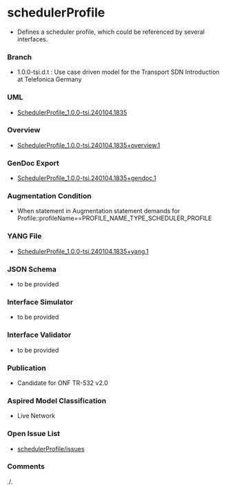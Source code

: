 # schedulerProfile
- Defines a scheduler profile, which could be referenced by several interfaces.  

### Branch
- 1.0.0-tsi.d.t : Use case driven model for the Transport SDN Introduction at Telefonica Germany

### UML
- [SchedulerProfile_1.0.0-tsi.240104.1835](./SchedulerProfile_1.0.0-tsi.240104.1835.zip)

### Overview 
- [SchedulerProfile_1.0.0-tsi.240104.1835+overview.1](./SchedulerProfile_1.0.0-tsi.240104.1835+overview.1.png)

### GenDoc Export
- [SchedulerProfile_1.0.0-tsi.240104.1835+gendoc.1](./SchedulerProfile_1.0.0-tsi.240104.1835+gendoc.1.docx)

### Augmentation Condition
- When statement in Augmentation statement demands for Profile::profileName==PROFILE_NAME_TYPE_SCHEDULER_PROFILE

### YANG File
- [SchedulerProfile_1.0.0-tsi.240104.1835+yang.1](./SchedulerProfile_1.0.0-tsi.240104.1835+yang.1.zip)

### JSON Schema
- to be provided

### Interface Simulator
- to be provided

### Interface Validator
- to be provided

### Publication
- Candidate for ONF TR-532 v2.0 

### Aspired Model Classification
- Live Network

### Open Issue List
- [schedulerProfile/issues](../../issues)

### Comments
./.
